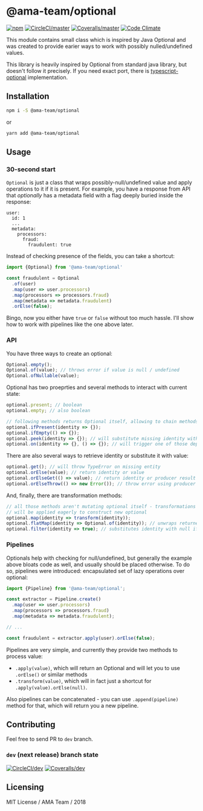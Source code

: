# @ama-team/optional

[![npm](https://img.shields.io/npm/v/@ama-team/ts-optional.svg?style=flat-square)](https://www.npmjs.com/package/@ama-team/ts-optional)
[![CircleCI/master](https://img.shields.io/circleci/project/github/ama-team/ts-optional/master.svg?style=flat-square)](https://circleci.com/gh/ama-team/ts-optional/master)
[![Coveralls/master](https://img.shields.io/coveralls/github/ama-team/ts-optional/master.svg?style=flat-square)](https://coveralls.io/github/ama-team/ts-optional?branch=master)
[![Code Climate](https://img.shields.io/codeclimate/github/ama-team/ts-optional.svg?style=flat-square)](https://codeclimate.com/github/ama-team/ts-optional)

This module contains small class which is inspired by Java Optional and
was created to provide earier ways to work with possibly 
nulled/undefined values.

This library is heavily inspired by Optional from standard java library,
but doesn't follow it precisely. If you need exact port, there is
[typescript-optional](https://www.npmjs.com/package/typescript-optional) 
implementation.

## Installation

```bash
npm i -S @ama-team/optional
```

or

```bash
yarn add @ama-team/optional
```

## Usage

### 30-second start

`Optional` is just a class that wraps possibly-null/undefined value and
apply operations to it if it is present. For example, you have a 
response from API that *optionally* has a metadata field with a flag 
deeply buried inside the response:

```
user:
  id: 1
  ...
  metadata:
    processors:
      fraud:
        fraudulent: true
```

Instead of checking presence of the fields, you can take a shortcut:

```typescript
import {Optional} from '@ama-team/optional'

const fraudulent = Optional
  .of(user)
  .map(user => user.processors)
  .map(processors => processors.fraud)
  .map(metadata => metadata.fraudulent)
  .orElse(false);
```

Bingo, now you either have `true` or `false` without too much hassle.
I'll show how to work with pipelines like the one above later.

### API

You have three ways to create an optional:

```typescript
Optional.empty();
Optional.of(value); // throws error if value is null / undefined
Optional.ofNullable(value);
```

Optional has two proeprties and several methods to interact with current
state:

```typescript
optional.present; // boolean
optional.empty; // also boolean

// following methods returns Optional itself, allowing to chain methods
optional.ifPresent(identity => {});
optional.ifEmpty(() => {});
optional.peek(identity => {}); // will substitute missing identity with null
optional.on(identity => {}, () => {}); // will trigger one of those depending on identity presence 
```

There are also several ways to retrieve identity or substitute it with 
value:

```typescript
optional.get(); // will throw TypeError on missing entity
optional.orElse(value); // return identity or value
optional.orElseGet(() => value); // return identity or producer result
optional.orElseThrow(() => new Error()); // throw error using producer
```

And, finally, there are transformation methods:

```typescript
// all those methods aren't mutating optional itself - transformations 
// will be applied eagerly to construct new optional
optional.map(identity => transform(identity));
optional.flatMap(identity => Optional.of(identity)); // unwraps returned optional
optional.filter(identity => true); // substitutes identity with null if filter doesn't return true
```

### Pipelines

Optionals help with checking for null/undefined, but generally the 
example above bloats code as well, and usually should be placed 
otherwise. To do so, pipelines were introduced: encapsulated set of lazy
operations over optional:

```typescript
import {Pipeline} from '@ama-team/optional';

const extractor = Pipeline.create()
  .map(user => user.processors)
  .map(processors => processors.fraud)
  .map(metadata => metadata.fraudulent);

// ...

const fraudulent = extractor.apply(user).orElse(false);
```

Pipelines are very simple, and currently they provide two methods to
process value:

- `.apply(value)`, which will return an Optional and will let you to use 
`.orElse()` or similar methods
- `.transform(value)`, which will in fact just a shortcut for 
`.apply(value).orElse(null)`.

Also pipelines can be concatenated - you can use `.append(pipeline)`
method for that, which will return you a new pipeline. 

## Contributing

Feel free to send PR to `dev` branch.

### `dev` (next release) branch state

[![CircleCI/dev](https://img.shields.io/circleci/project/github/ama-team/ts-optional/dev.svg?style=flat-square)](https://circleci.com/gh/ama-team/ts-optional/dev)
[![Coveralls/dev](https://img.shields.io/coveralls/github/ama-team/ts-optional/dev.svg?style=flat-square)](https://coveralls.io/github/ama-team/ts-optional?branch=dev)

## Licensing

MIT License / AMA Team / 2018
